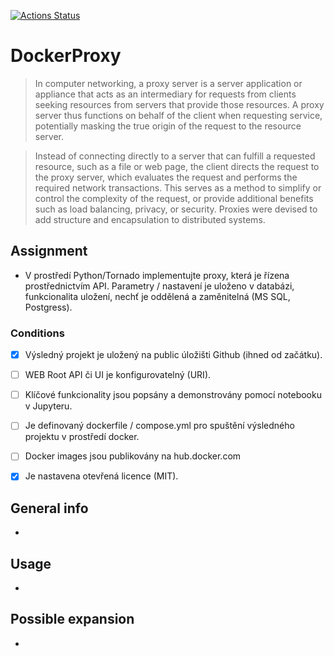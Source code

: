 [![Actions Status](https://github.com/SirLovi/DockerProxy/workflows/Build%20and%20test/badge.svg)](https://github.com/SirLovi/DockerProxy/actions)

# DockerProxy

> In computer networking, a proxy server is a server application or appliance that acts as an intermediary for requests from clients seeking resources from servers that provide those resources. A proxy server thus functions on behalf of the client when requesting service, potentially masking the true origin of the request to the resource server.

> Instead of connecting directly to a server that can fulfill a requested resource, such as a file or web page, the client directs the request to the proxy server, which evaluates the request and performs the required network transactions. This serves as a method to simplify or control the complexity of the request, or provide additional benefits such as load balancing, privacy, or security. Proxies were devised to add structure and encapsulation to distributed systems.

## Assignment

- V prostředí Python/Tornado implementujte proxy, která je řízena prostřednictvím API. Parametry / nastavení je uloženo v databázi, funkcionalita uložení, nechť je oddělená a zaměnitelná (MS SQL, Postgress).

### Conditions

* [x] Výsledný projekt je uložený na public úložišti Github (ihned od začátku).
* [ ] WEB Root API či UI je konfigurovatelný (URI).
* [ ] Klíčové funkcionality jsou popsány a demonstrovány pomocí notebooku v Jupyteru.
* [ ] Je definovaný dockerfile / compose.yml pro spuštění výsledného projektu v prostředí docker.
* [ ] Docker images jsou publikovány na hub.docker.com
* [x] Je nastavena otevřená licence (MIT).



## General info

- 

## Usage

- 

## Possible expansion

- 